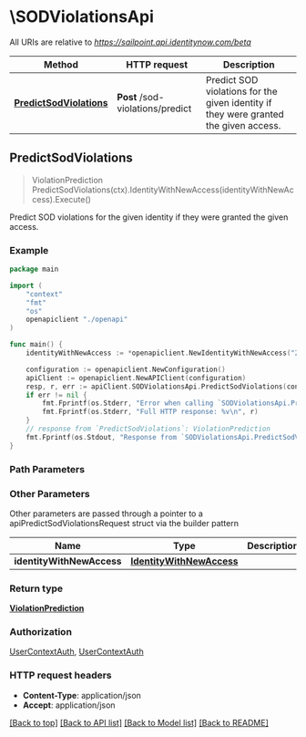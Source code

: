 # \SODViolationsApi

All URIs are relative to *https://sailpoint.api.identitynow.com/beta*

Method | HTTP request | Description
------------- | ------------- | -------------
[**PredictSodViolations**](SODViolationsApi.md#PredictSodViolations) | **Post** /sod-violations/predict | Predict SOD violations for the given identity if they were granted the given access.



## PredictSodViolations

> ViolationPrediction PredictSodViolations(ctx).IdentityWithNewAccess(identityWithNewAccess).Execute()

Predict SOD violations for the given identity if they were granted the given access.



### Example

```go
package main

import (
    "context"
    "fmt"
    "os"
    openapiclient "./openapi"
)

func main() {
    identityWithNewAccess := *openapiclient.NewIdentityWithNewAccess("2c91808568c529c60168cca6f90c1313", []openapiclient.IdentityWithNewAccessAccessRefsInner{*openapiclient.NewIdentityWithNewAccessAccessRefsInner()}) // IdentityWithNewAccess | 

    configuration := openapiclient.NewConfiguration()
    apiClient := openapiclient.NewAPIClient(configuration)
    resp, r, err := apiClient.SODViolationsApi.PredictSodViolations(context.Background()).IdentityWithNewAccess(identityWithNewAccess).Execute()
    if err != nil {
        fmt.Fprintf(os.Stderr, "Error when calling `SODViolationsApi.PredictSodViolations``: %v\n", err)
        fmt.Fprintf(os.Stderr, "Full HTTP response: %v\n", r)
    }
    // response from `PredictSodViolations`: ViolationPrediction
    fmt.Fprintf(os.Stdout, "Response from `SODViolationsApi.PredictSodViolations`: %v\n", resp)
}
```

### Path Parameters



### Other Parameters

Other parameters are passed through a pointer to a apiPredictSodViolationsRequest struct via the builder pattern


Name | Type | Description  | Notes
------------- | ------------- | ------------- | -------------
 **identityWithNewAccess** | [**IdentityWithNewAccess**](IdentityWithNewAccess.md) |  | 

### Return type

[**ViolationPrediction**](ViolationPrediction.md)

### Authorization

[UserContextAuth](../README.md#UserContextAuth), [UserContextAuth](../README.md#UserContextAuth)

### HTTP request headers

- **Content-Type**: application/json
- **Accept**: application/json

[[Back to top]](#) [[Back to API list]](../README.md#documentation-for-api-endpoints)
[[Back to Model list]](../README.md#documentation-for-models)
[[Back to README]](../README.md)

